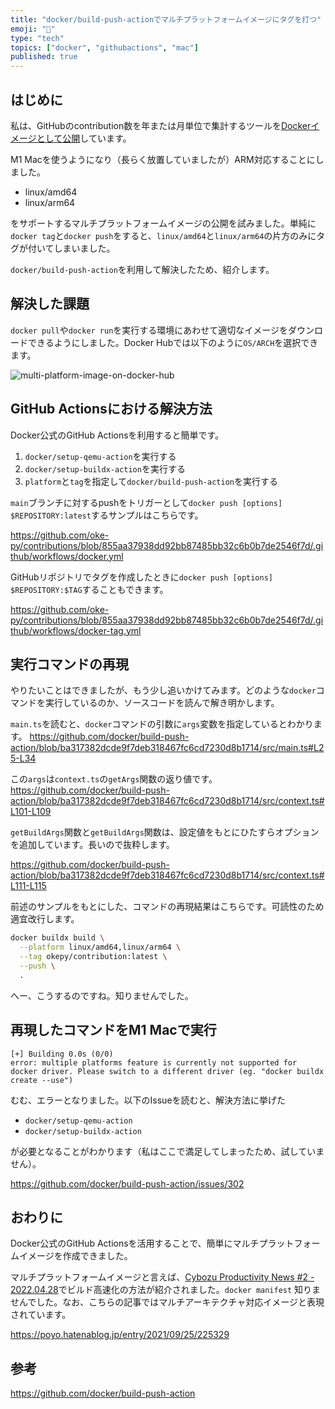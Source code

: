 ```yaml
---
title: "docker/build-push-actionでマルチプラットフォームイメージにタグを打つ"
emoji: "🤖"
type: "tech"
topics: ["docker", "githubactions", "mac"]
published: true
---
```


## はじめに

私は、GitHubのcontribution数を年または月単位で集計するツールを[Dockerイメージとして公開](https://hub.docker.com/repository/docker/okepy/contribution)しています。

M1 Macを使うようになり（長らく放置していましたが）ARM対応することにしました。

- linux/amd64
- linux/arm64

をサポートするマルチプラットフォームイメージの公開を試みました。単純に`docker tag`と`docker push`をすると、`linux/amd64`と`linux/arm64`の片方のみにタグが付いてしまいました。

`docker/build-push-action`を利用して解決したため、紹介します。

## 解決した課題

`docker pull`や`docker run`を実行する環境にあわせて適切なイメージをダウンロードできるようにしました。Docker Hubでは以下のように`OS/ARCH`を選択できます。

![multi-platform-image-on-docker-hub](https://storage.googleapis.com/zenn-user-upload/9b0278b371a9-20220430.png)

## GitHub Actionsにおける解決方法

Docker公式のGitHub Actionsを利用すると簡単です。

1. `docker/setup-qemu-action`を実行する
2. `docker/setup-buildx-action`を実行する
3. `platform`と`tag`を指定して`docker/build-push-action`を実行する

`main`ブランチに対するpushをトリガーとして`docker push [options] $REPOSITORY:latest`するサンプルはこちらです。

https://github.com/oke-py/contributions/blob/855aa37938dd92bb87485bb32c6b0b7de2546f7d/.github/workflows/docker.yml

GitHubリポジトリでタグを作成したときに`docker push [options] $REPOSITORY:$TAG`することもできます。

https://github.com/oke-py/contributions/blob/855aa37938dd92bb87485bb32c6b0b7de2546f7d/.github/workflows/docker-tag.yml

## 実行コマンドの再現

やりたいことはできましたが、もう少し追いかけてみます。どのような`docker`コマンドを実行しているのか、ソースコードを読んで解き明かします。

`main.ts`を読むと、`docker`コマンドの引数に`args`変数を指定しているとわかります。
https://github.com/docker/build-push-action/blob/ba317382dcde9f7deb318467fc6cd7230d8b1714/src/main.ts#L25-L34

この`args`は`context.ts`の`getArgs`関数の返り値です。
https://github.com/docker/build-push-action/blob/ba317382dcde9f7deb318467fc6cd7230d8b1714/src/context.ts#L101-L109

`getBuildArgs`関数と`getBuildArgs`関数は、設定値をもとにひたすらオプションを追加しています。長いので抜粋します。

https://github.com/docker/build-push-action/blob/ba317382dcde9f7deb318467fc6cd7230d8b1714/src/context.ts#L111-L115

前述のサンプルをもとにした、コマンドの再現結果はこちらです。可読性のため適宜改行します。

```sh
docker buildx build \
  --platform linux/amd64,linux/arm64 \
  --tag okepy/contribution:latest \
  --push \
  .
```

へー、こうするのですね。知りませんでした。

## 再現したコマンドをM1 Macで実行

```
[+] Building 0.0s (0/0)                                                                                                                                       
error: multiple platforms feature is currently not supported for docker driver. Please switch to a different driver (eg. "docker buildx create --use")
```

むむ、エラーとなりました。以下のIssueを読むと、解決方法に挙げた

- `docker/setup-qemu-action`
- `docker/setup-buildx-action`

が必要となることがわかります（私はここで満足してしまったため、試していません）。

https://github.com/docker/build-push-action/issues/302

## おわりに

Docker公式のGitHub Actionsを活用することで、簡単にマルチプラットフォームイメージを作成できました。

マルチプラットフォームイメージと言えば、[Cybozu Productivity News #2 - 2022.04.28](https://cybozu.github.io/productivity-news/posts/2022/04-28/)でビルド高速化の方法が紹介されました。`docker manifest` 知りませんでした。なお、こちらの記事ではマルチアーキテクチャ対応イメージと表現されています。

https://poyo.hatenablog.jp/entry/2021/09/25/225329

## 参考

https://github.com/docker/build-push-action
